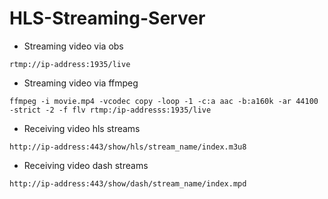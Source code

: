 # HLS-Streaming-Server

* Streaming video via obs
```
rtmp://ip-address:1935/live
```

* Streaming video via ffmpeg
```
ffmpeg -i movie.mp4 -vcodec copy -loop -1 -c:a aac -b:a160k -ar 44100 -strict -2 -f flv rtmp:/ip-addresss:1935/live
```

* Receiving video hls streams
```
http://ip-address:443/show/hls/stream_name/index.m3u8
```

* Receiving video dash streams
```
http://ip-address:443/show/dash/stream_name/index.mpd
```
